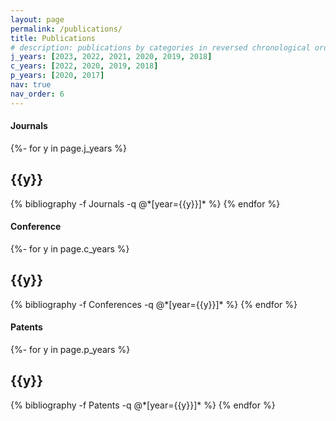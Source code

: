 ```yaml
---
layout: page
permalink: /publications/
title: Publications
# description: publications by categories in reversed chronological order. generated by jekyll-scholar.
j_years: [2023, 2022, 2021, 2020, 2019, 2018]
c_years: [2022, 2020, 2019, 2018]
p_years: [2020, 2017]
nav: true
nav_order: 6
---
```

<!-- _pages/publications.md -->

#### Journals

<div class="publications">

{%- for y in page.j_years %}
  <h2 class="year">{{y}}</h2>
  {% bibliography -f Journals -q @*[year={{y}}]* %}
{% endfor %}

</div>


#### Conference

<div class="publications">

{%- for y in page.c_years %}
  <h2 class="year">{{y}}</h2>
  {% bibliography -f Conferences -q @*[year={{y}}]* %}
{% endfor %}

</div>



#### Patents

<div class="publications">

{%- for y in page.p_years %}
  <h2 class="year">{{y}}</h2>
  {% bibliography -f Patents -q @*[year={{y}}]* %}
{% endfor %}

</div>
